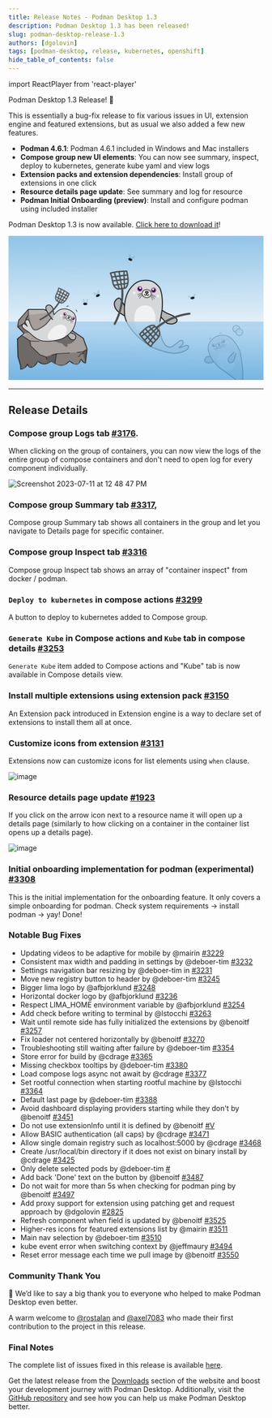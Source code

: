 ```yaml
---
title: Release Notes - Podman Desktop 1.3
description: Podman Desktop 1.3 has been released!
slug: podman-desktop-release-1.3
authors: [dgolovin]
tags: [podman-desktop, release, kubernetes, openshift]
hide_table_of_contents: false
---
```


import ReactPlayer from 'react-player'

Podman Desktop 1.3 Release! 🎉

This is essentially a bug-fix release to fix various issues in UI, extension engine and featured extensions, but as usual we also added a few new features.

- **Podman 4.6.1**: Podman 4.6.1 included in Windows and Mac installers
- **Compose group new UI elements**: You can now see summary, inspect, deploy to kubernetes, generate kube yaml and view logs
- **Extension packs and extension dependencies**: Install group of extensions in one click
- **Resource details page update**: See summary and log for resource
- **Podman Initial Onboarding (preview)**: Install and configure podman using included installer

Podman Desktop 1.3 is now available. [Click here to download it](/downloads)!

![Podman-desktop-1-3-bug-swatting](img/podman-desktop-release-1.3/title-bug-swatting.png)

---

## Release Details

### Compose group Logs tab [#3176](https://github.com/containers/podman-desktop/pull/3176).

When clicking on the group of containers, you can now view the logs of the entire group of compose containers and don't need to open
log for every component individually.

![Screenshot 2023-07-11 at 12 48 47 PM](https://github.com/containers/podman-desktop/assets/6422176/743a4ffc-e291-4697-8ac5-8052cc921946)

### Compose group Summary tab [#3317](https://github.com/containers/podman-desktop/pull/3317),

Compose group Summary tab shows all containers in the group and let you navigate to Details page for specific container.

<ReactPlayer playing controls url="https://github.com/containers/podman-desktop/assets/620330/6dd6dacd-a0d8-478d-b11e-2b414108bd20" width='100%' height='100%' />

### Compose group Inspect tab [#3316](https://github.com/containers/podman-desktop/pull/3316)

Compose group Inspect tab shows an array of "container inspect" from docker / podman.

<ReactPlayer playing controls url="https://user-images.githubusercontent.com/6422176/255658081-4a2ce4ce-bdc7-435d-9114-1071ab1ec3c5.mov" width='100%' height='100%' />

### `Deploy to kubernetes` in compose actions [#3299](https://github.com/containers/podman-desktop/pull/3295)

A button to deploy to kubernetes added to Compose group.

<ReactPlayer playing controls url="https://user-images.githubusercontent.com/6422176/254973806-1ce57225-3422-4d36-8d09-b70a2825869f.mov" width='100%' height='100%' />

### `Generate Kube` in Compose actions and `Kube` tab in compose details [#3253](https://github.com/containers/podman-desktop/pull/3253)

`Generate Kube` item added to Compose actions and "Kube" tab is now available in Compose details view.

<ReactPlayer playing controls url="https://user-images.githubusercontent.com/6422176/254337805-98268722-4dde-4c0e-afdf-4873fa4f43fe.mov" width='100%' height='100%' />

### Install multiple extensions using extension pack [#3150](https://github.com/containers/podman-desktop/pull/3150)

An Extension pack introduced in Extension engine is a way to declare set of extensions to install them all at once.

<ReactPlayer playing controls url="https://user-images.githubusercontent.com/436777/251741571-0cd4a199-06f4-4890-8414-4e93ca9178bc.mp4" width='100%' height='100%' />

### Customize icons from extension [#3131](https://github.com/containers/podman-desktop/pull/3131)

Extensions now can customize icons for list elements using `when` clause.

![image](https://github.com/containers/podman-desktop/assets/49404737/7aae5347-4f07-4854-ba11-1f629b5ccf22)

### Resource details page update [#1923](https://github.com/containers/podman-desktop/pull/1923)

If you click on the arrow icon next to a resource name it will open up a details page (similarly to how clicking on a container in the container list opens up a details page).

![image](https://user-images.githubusercontent.com/49404737/229542404-bae44f89-5cd3-4baf-8b08-e934e4462697.gif)

### Initial onboarding implementation for podman (experimental) [#3308](https://github.com/containers/podman-desktop/pull/3308)

This is the initial implementation for the onboarding feature. It only covers a simple onboarding for podman. Check system requirements -> install podman -> yay! Done!

### Notable Bug Fixes

- Updating videos to be adaptive for mobile by @mairin [#3229](https://github.com/containers/podman-desktop/pull/3229)
- Consistent max width and padding in settings by @deboer-tim [#3232](https://github.com/containers/podman-desktop/pull/3232)
- Settings navigation bar resizing by @deboer-tim in [#3231](https://github.com/containers/podman-desktop/pull/3231)
- Move new registry button to header by @deboer-tim [#3245](https://github.com/containers/podman-desktop/pull/3245)
- Bigger lima logo by @afbjorklund [#3248](https://github.com/containers/podman-desktop/pull/3248)
- Horizontal docker logo by @afbjorklund [#3236](https://github.com/containers/podman-desktop/pull/3236)
- Respect LIMA_HOME environment variable by @afbjorklund [#3254](https://github.com/containers/podman-desktop/pull/3254)
- Add check before writing to terminal by @lstocchi [#3263](https://github.com/containers/podman-desktop/pull/3263)
- Wait until remote side has fully initialized the extensions by @benoitf [#3257](https://github.com/containers/podman-desktop/pull/3257)
- Fix loader not centered horizontally by @benoitf [#3270](https://github.com/containers/podman-desktop/pull/3270)
- Troubleshooting still waiting after failure by @deboer-tim [#3354](https://github.com/containers/podman-desktop/pull/3354)
- Store error for build by @cdrage [#3365](https://github.com/containers/podman-desktop/pull/3365)
- Missing checkbox tooltips by @deboer-tim [#3380](https://github.com/containers/podman-desktop/pull/3380)
- Load compose logs async not await by @cdrage [#3377](https://github.com/containers/podman-desktop/pull/3377)
- Set rootful connection when starting rootful machine by @lstocchi [#3364](https://github.com/containers/podman-desktop/pull/3364)
- Default last page by @deboer-tim [#3388](https://github.com/containers/podman-desktop/pull/3388)
- Avoid dashboard displaying providers starting while they don't by @benoitf [#3451](https://github.com/containers/podman-desktop/pull/3451)
- Do not use extensionInfo until it is defined by @benoitf [#V](https://github.com/containers/podman-desktop/pull/3450)
- Allow BASIC authentication (all caps) by @cdrage [#3471](https://github.com/containers/podman-desktop/pull/3471)
- Allow single domain registry such as localhost:5000 by @cdrage [#3468](https://github.com/containers/podman-desktop/pull/3468)
- Create /usr/local/bin directory if it does not exist on binary install by @cdrage [#3425](https://github.com/containers/podman-desktop/pull/3425)
- Only delete selected pods by @deboer-tim [#](https://github.com/containers/podman-desktop/pull/3378)
- Add back 'Done' text on the button by @benoitf [#3487](https://github.com/containers/podman-desktop/pull/3487)
- Do not wait for more than 5s when checking for podman ping by @benoitf [#3497](https://github.com/containers/podman-desktop/pull/3497)
- Add proxy support for extension using patching get and request approach by @dgolovin [#2825](https://github.com/containers/podman-desktop/pull/2825)
- Refresh component when field is updated by @benoitf [#3525](https://github.com/containers/podman-desktop/pull/3525)
- Higher-res icons for featured extensions list by @mairin [#3511](https://github.com/containers/podman-desktop/pull/3511)
- Main nav selection by @deboer-tim [#3510](https://github.com/containers/podman-desktop/pull/3510)
- kube event error when switching context by @jeffmaury [#3494](https://github.com/containers/podman-desktop/pull/3494)
- Reset error message each time we pull image by @benoitf [#3550](https://github.com/containers/podman-desktop/pull/3550)

### Community Thank You

🎉 We’d like to say a big thank you to everyone who helped to make Podman Desktop even better.

A warm welcome to [@rostalan](https://github.com/rostalan) and [@axel7083](https://github.com/axel7083) who made their first contribution to the project in this release.

### Final Notes

The complete list of issues fixed in this release is available [here](https://github.com/containers/podman-desktop/issues?q=is%3Aclosed+milestone%3A1.3.0).

Get the latest release from the [Downloads](/downloads) section of the website and boost your development journey with Podman Desktop. Additionally, visit the [GitHub repository](https://github.com/containers/podman-desktop) and see how you can help us make Podman Desktop better.
